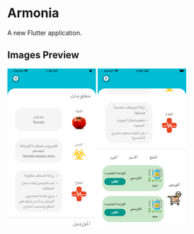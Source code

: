 # Armonia

A new Flutter application.

## Images Preview

<img src="assets/images/info1.PNG" width="200" hieght="400" >  <img src="assets/images/info2.PNG" width="200" hieght="400" >

